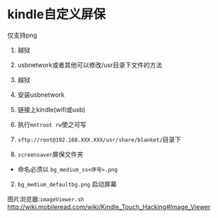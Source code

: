 # kindle自定义屏保

仅支持png

1. 越狱
2. usbnetwork或者其他可以修改/usr目录下文件的方法

1. 越狱
2. 安装usbnetwork
3. 链接上kindle(wifi或usb)
4. 执行`mntroot rw`使之可写
5. `sftp://root@192.168.XXX.XXX/usr/share/blanket/`目录下

1. `screensaver`屏保文件夹
  * 命名必须以 `bg_medium_ss<序号>.png`
2. `bg_medium_defaultbg.png` 启动屏幕

图片浏览器:`imageViewer.sh` http://wiki.mobileread.com/wiki/Kindle_Touch_Hacking#Image_Viewer